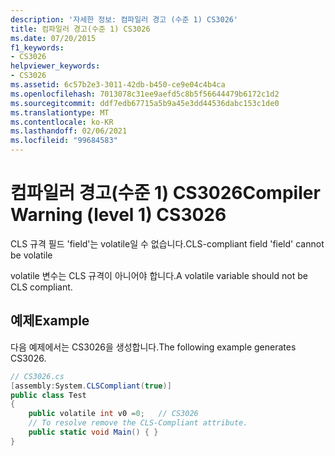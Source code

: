 ```yaml
---
description: '자세한 정보: 컴파일러 경고 (수준 1) CS3026'
title: 컴파일러 경고(수준 1) CS3026
ms.date: 07/20/2015
f1_keywords:
- CS3026
helpviewer_keywords:
- CS3026
ms.assetid: 6c57b2e3-3011-42db-b450-ce9e04c4b4ca
ms.openlocfilehash: 7013078c31ee9aefd5c8b5f56644479b6172c1d2
ms.sourcegitcommit: ddf7edb67715a5b9a45e3dd44536dabc153c1de0
ms.translationtype: MT
ms.contentlocale: ko-KR
ms.lasthandoff: 02/06/2021
ms.locfileid: "99684583"
---
```

# <a name="compiler-warning-level-1-cs3026"></a><span data-ttu-id="c94bc-103">컴파일러 경고(수준 1) CS3026</span><span class="sxs-lookup"><span data-stu-id="c94bc-103">Compiler Warning (level 1) CS3026</span></span>

<span data-ttu-id="c94bc-104">CLS 규격 필드 'field'는 volatile일 수 없습니다.</span><span class="sxs-lookup"><span data-stu-id="c94bc-104">CLS-compliant field 'field' cannot be volatile</span></span>

<span data-ttu-id="c94bc-105">volatile 변수는 CLS 규격이 아니어야 합니다.</span><span class="sxs-lookup"><span data-stu-id="c94bc-105">A volatile variable should not be CLS compliant.</span></span>

## <a name="example"></a><span data-ttu-id="c94bc-106">예제</span><span class="sxs-lookup"><span data-stu-id="c94bc-106">Example</span></span>

<span data-ttu-id="c94bc-107">다음 예제에서는 CS3026을 생성합니다.</span><span class="sxs-lookup"><span data-stu-id="c94bc-107">The following example generates CS3026.</span></span>

```csharp
// CS3026.cs
[assembly:System.CLSCompliant(true)]
public class Test
{
    public volatile int v0 =0;   // CS3026
    // To resolve remove the CLS-Compliant attribute.
    public static void Main() { }
}
```
